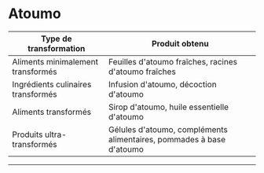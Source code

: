# Atoumo

| **Type de transformation**         | **Produit obtenu**                                                   |
| ---------------------------------- | -------------------------------------------------------------------- |
| Aliments minimalement transformés  | Feuilles d'atoumo fraîches, racines d'atoumo fraîches                |
| Ingrédients culinaires transformés | Infusion d'atoumo, décoction d'atoumo                                |
| Aliments transformés               | Sirop d'atoumo, huile essentielle d'atoumo                           |
| Produits ultra-transformés         | Gélules d'atoumo, compléments alimentaires, pommades à base d'atoumo |

---
